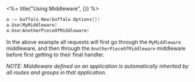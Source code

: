 <%= title("Using Middleware", {}) %>

```go
a := buffalo.New(buffalo.Options{})
a.Use(MyMiddleware)
a.Use(AnotherPieceOfMiddleware)
```

In the above example all requests will first go through the `MyMiddleware` middleware, and then through the `AnotherPieceOfMiddleware` middleware before first getting to their final handler.

_NOTE: Middleware defined on an application is automatically inherited by all routes and groups in that application._

